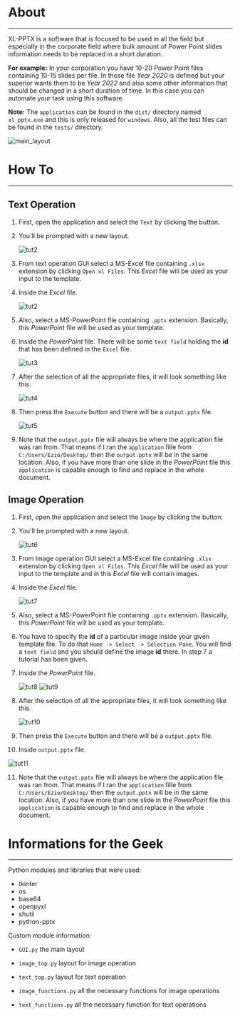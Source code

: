 # About
----

XL-PPTX is a software that is focused to be used in all the field but especially in the corporate field where bulk amount of  Power Point slides information needs to be replaced in a short duration. 

**For example:** In your corporation you have 10-20 Power Point files containing 10-15 slides per file. In those file *Year 2020*  is defined but your superior wants them to be  *Year 2022* and also some other information that should be changed in a short duration of time. In this case you can automate your task using this software. 

**Note:** The `application` can be found in the `dist/` directory named `xl_pptx.exe` and this is only released for `windows`. Also, all the test files can be found in the `tests/` directory. 

![main_layout](./screenshots/1.png)

# How To
---

## Text Operation

1. First, open the application and select the `Text` by clicking the button.

2. You'll be prompted with a new layout.

   ![tut2](./screenshots/2.png)

3. From text operation GUI select a MS-Excel file containing `.xlsx` extension by clicking `Open xl Files`. This *Excel* file will be used as your input to the template.

4. Inside the *Excel* file.

   ![tut2](./screenshots/3.png)

4. Also, select a MS-PowerPoint file containing `.pptx` extension. Basically, this *PowerPoint* file will be used as your template.

5. Inside the *PowerPoint* file. There will be some `text field` holding the **id** that has been defined in the `Excel` file.

   ![tut3](./screenshots/4.png)

6. After the selection of all the appropriate files, it will look something like this.

   ![tut4](./screenshots/5.png)

7. Then press the `Execute` button and there will be a `output.pptx` file.

   ![tut5](./screenshots/6.png)

8. Note that the `output.pptx` file will always be where the application file was ran from. That means if I ran the `application` fille from `C:/Users/Ezio/Desktop/` then the `output.pptx` will be in the same location. Also, if you have more than one slide in the *PowerPoint* file this `application` is capable enough to find and replace in the whole document.

## Image Operation 

1. First, open the application and select the `Image` by clicking the button.

2. You'll be prompted with a new layout.

   ![tut6](./screenshots/7.png)

3. From Image operation GUI select a MS-Excel file containing `.xlsx` extension by clicking `Open xl Files`. This *Excel* file will be used as your input to the template and in this *Excel* file will contain images.

4. Inside the *Excel* file.

   ![tut7](./screenshots/8.png)

5. Also, select a MS-PowerPoint file containing `.pptx` extension. Basically, this *PowerPoint* file will be used as your template.

6. You have to specify the **id** of a particular image inside your given template file. To do that `Home -> Select -> Selection Pane`. You will find a `text field` and you should define the image **id** there. In step 7 a tutorial has been given.

7. Inside the *PowerPoint* file.

   ![tut8](./screenshots/10.gif)		![tut9](./screenshots/9.png)

8. After the selection of all the appropriate files, it will look something like this.

   ![tut10](./screenshots/11.png)

9. Then press the `Execute` button and there will be a `output.pptx` file.
10. Inside `output.pptx` file.

![tut11](./screenshots/12.png)

11. Note that the `output.pptx` file will always be where the application file was ran from. That means if I ran the `application` fille from `C:/Users/Ezio/Desktop/` then the `output.pptx` will be in the same location. Also, if you have more than one slide in the *PowerPoint* file this `application` is capable enough to find and replace in the whole document.

# Informations for the Geek

---

Python modules and libraries that were used:

* tkinter
* os
* base64
* openpyxl
* shutil
* python-pptx

Custom module information: 

* `GUI.py` the main layout

* `image_top.py` layout for image operation
* `text_top.py` layout for text operation

* `image_functions.py` all the necessary functions for image operations

* `text_functions.py` all the necessary function for text operations
